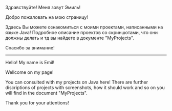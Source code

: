 Здравствуйте! Меня зовут Эмиль!

Добро пожаловать на мою страницу!

Здаесь Вы можете ознакомиться с моими проектами, написанными на языке Java!
Подробное описание проектов со скриншотами, что они должны делать и тд вы найдете в документе "MyProjects".

Спасибо за внимание!

-------------------------------------------------------------------------------------------------------------------

Hello! My name is Emil!

Wellcome on my page!

You can consulted with my projects on Java here!
There are further discriptions of projects with screenshots, how it should work and so on you will find in the document "MyProjects".

Thank you for your attentions!

<!---
em10k/em10k is a ✨ special ✨ repository because its `README.md` (this file) appears on your GitHub profile.
You can click the Preview link to take a look at your changes.
--->
